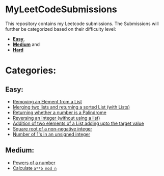 # MyLeetCodeSubmissions
This repository contains my Leetcode submissions. The Submissions will further be categorized based on their difficulty level:
- **[Easy](Easy)**, 
- **[Medium](Medium)** and 
- **[Hard](Hard)**

# Categories:
## Easy:
- [Removing an Element from a List](Easy/removeelement.py)
- [Merging two lists and returning a sorted List (with Lists)](Easy/mergetwosortedlists.py)
- [Returning whether a number is a Palindrome](Easy/palindromenumber.py)
- [Reversing an Integer (without using a list)](Easy/reverseinteger.py)
- [Addition of two elements of a List adding upto the target value](Easy/twosum.py)
- [Square root of a non-negative integer](Easy/sqrtofanumber.py)
- [Number of 1's in an unsigned integer](Easy/numberof1bits.py)

## Medium:
- [Powers of a number](Medium/pow.py)
- [Calculate `a**b mod n`](Medium/superpow.py)
